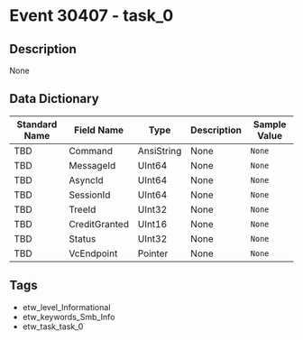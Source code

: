 # Event 30407 - task_0

## Description
None

## Data Dictionary
|Standard Name|Field Name|Type|Description|Sample Value|
|---|---|---|---|---|
|TBD|Command|AnsiString|None|`None`|
|TBD|MessageId|UInt64|None|`None`|
|TBD|AsyncId|UInt64|None|`None`|
|TBD|SessionId|UInt64|None|`None`|
|TBD|TreeId|UInt32|None|`None`|
|TBD|CreditGranted|UInt16|None|`None`|
|TBD|Status|UInt32|None|`None`|
|TBD|VcEndpoint|Pointer|None|`None`|

## Tags
* etw_level_Informational
* etw_keywords_Smb_Info
* etw_task_task_0